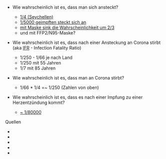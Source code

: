 * Wie wahrscheinlich ist es, dass man sich ansteckt?
  * [1/4 (Seychellen)][1]
  * [1/5000 geimpften steckt sich an][2]
  * [mit Maske sink die Wahrscheinlichkeit um 2/3][4]
  * und mit FFP2/N95-Maske?

* Wie wahrscheinlich ist es, dass nach einer Ansteckung an Corona stirbt (aka [IFR][3] - Infection Fatality Ratio)
  * 1/250 - 1/66 je nach Land
  * 1/250 mit 55 Jahren
  * 1/7   mit 85 Jahren

* Wie wahrscheinlich ist es, dass man an Corona stirbt?
  * 1/66 * 1/4 =~ 1/250 (Zahlen von oben)

* Wie wahrscheinlich ist es, dass es nach einer Impfung
  zu einer Herzentzündung kommt?
  * [~ 1/80000][5]

Quellen
* [1]: https://www.worldometers.info/coronavirus/
* [2]: https://www.nytimes.com/2021/09/07/briefing/risk-breakthrough-infections-delta.html?referringSource=articleShare
* [3]: https://apps.who.int/iris/bitstream/handle/10665/338095/WHO-2019-nCoV-vaccines-SAGE_background-2020.1-eng.pdf?sequence=1&isAllowed=y (Seite 4 im Bericht)
* [4]: https://www.ucdavis.edu/coronavirus/news/your-mask-cuts-own-risk-65-percent
* [5]: https://www.cidrap.umn.edu/news-perspective/2021/06/experts-mrna-covid-19-vaccines-likely-tied-heart-inflammation
